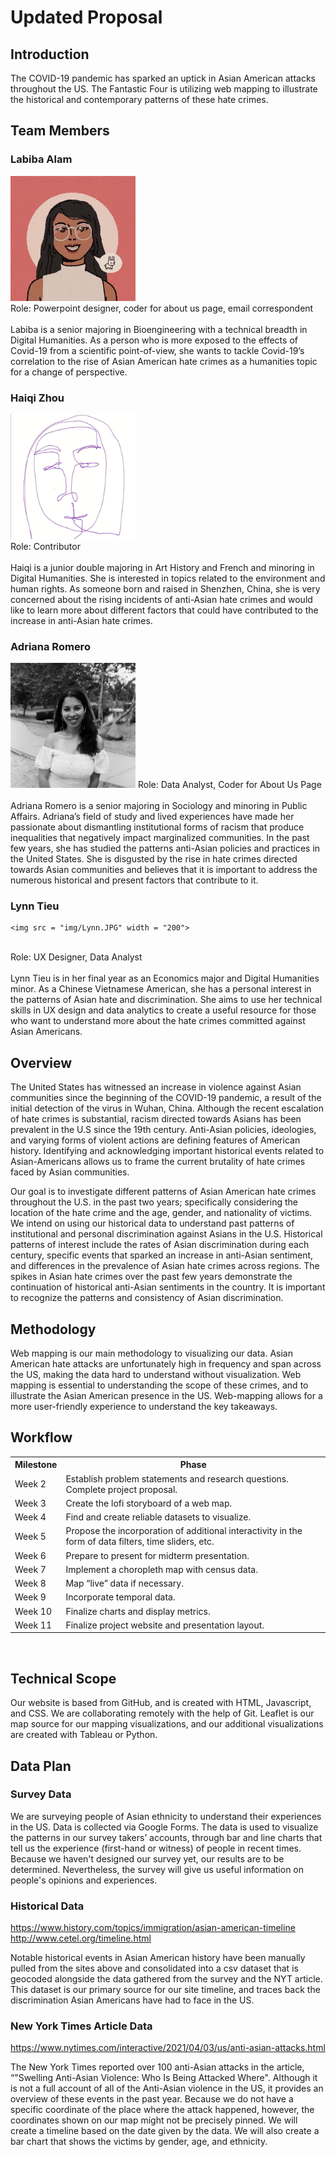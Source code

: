 # Updated Proposal

## Introduction
The COVID-19 pandemic has sparked an uptick in Asian American attacks throughout the US. The Fantastic Four is utilizing web mapping to illustrate the historical and contemporary patterns of these hate crimes.

## Team Members

### Labiba Alam
<img src = "img/Labiba.jpg" width = "200">
<br>
    Role: Powerpoint designer, coder for about us page, email correspondent
<br>
<br>
    Labiba is a senior majoring in Bioengineering with a technical breadth in Digital Humanities. As a person who is more exposed to the effects of Covid-19 from a scientific point-of-view, she wants to tackle Covid-19’s correlation to the rise of Asian American hate crimes as a humanities topic for a change of perspective.

### Haiqi Zhou
<img src = "img/Haiqi.jpg" width = "200">
<br>
    Role: Contributor 
<br>
<br>
    Haiqi is a junior double majoring in Art History and French and minoring in Digital Humanities. She is interested in topics related to the environment and human rights. As someone born and raised in Shenzhen, China, she is very concerned about the rising incidents of anti-Asian hate crimes and would like to learn more about different factors that could have contributed to the increase in anti-Asian hate crimes.
  
### Adriana Romero
<img src = "img/Adriana.jpg" width = "200">
    Role: Data Analyst, Coder for About Us Page
<br>
<br>
Adriana Romero is a senior majoring in Sociology and minoring in Public Affairs. Adriana’s field of study and lived experiences have made her passionate about dismantling institutional forms of racism that produce inequalities that negatively impact marginalized communities. In the past few years, she has studied the patterns anti-Asian policies and practices in the United States. She is disgusted by the rise in hate crimes directed towards Asian communities and believes that it is important to address the numerous historical and present factors that contribute to it. 

### Lynn Tieu
    <img src = "img/Lynn.JPG" width = "200">
<br>
    Role: UX Designer, Data Analyst
<br>
<br>
    Lynn Tieu is in her final year as an Economics major and Digital Humanities minor. As a Chinese Vietnamese American, she has a personal interest in the patterns of Asian hate and discrimination. She aims to use her technical skills in UX design and data analytics to create a useful resource for those who want to understand more about the hate crimes committed against Asian Americans.

## Overview
The United States has witnessed an increase in violence against Asian communities since the beginning of the COVID-19 pandemic, a result of the initial detection of the virus in Wuhan, China. Although the recent escalation of hate crimes is substantial, racism directed towards Asians has been prevalent in the U.S since the 19th century. Anti-Asian policies, ideologies, and varying forms of violent actions are defining features of American history. Identifying and acknowledging important historical events related to Asian-Americans allows us to frame the current brutality of hate crimes faced by Asian communities.

Our goal is to investigate different patterns of Asian American hate crimes throughout the U.S. in the past two years; specifically considering the location of the hate crime and the age, gender, and nationality of victims. We intend on using our historical data to understand past patterns of institutional and personal discrimination against Asians in the U.S. Historical patterns of interest include the rates of Asian discrimination during each century, specific events that sparked an increase in anti-Asian sentiment, and differences in the prevalence of Asian hate crimes across regions. The spikes in Asian hate crimes over the past few years demonstrate the continuation of historical anti-Asian sentiments in the country. It is important to recognize the patterns and consistency of Asian discrimination. 
## Methodology 
Web mapping is our main methodology to visualizing our data. Asian American hate attacks are unfortunately high in frequency and span across the US, making the data hard to understand without visualization. Web mapping is essential to understanding the scope of these crimes, and to illustrate the Asian American presence in the US. Web-mapping allows for a more user-friendly experience to understand the key takeaways. 
## Workflow
<table>
  <tr>
    <th>Milestone</th>
    <th>Phase</th>
  </tr>
  <tr>
    <td>Week 2</td>
    <td>Establish problem statements and research questions. Complete project proposal.</td>
  </tr>
  <tr>
    <td>Week 3</td>
    <td>Create the lofi storyboard of a web map.</td>
  </tr>
  <tr>
    <td>Week 4</td>
    <td>Find and create reliable datasets to visualize.</td>
  </tr>
  <tr>
    <td>Week 5</td>
    <td>Propose the incorporation of additional interactivity in the form of data filters, time sliders, etc.</td>
  </tr>
  <tr>
    <td>Week 6</td>
    <td>Prepare to present for midterm presentation.</td>
  </tr>
  <tr>
    <td>Week 7</td>
    <td>Implement a choropleth map with census data.</td>
  </tr>
  <tr>
    <td> Week 8</td>
    <td>Map “live” data if necessary.</td>
  </tr>
   </tr>
  <tr>
    <td> Week 9</td>
    <td>Incorporate temporal data.</td>
  </tr>
  <tr>
    <td> Week 10</td>
    <td>Finalize charts and display metrics.</td>
  </tr>
  <tr>
    <td> Week 11</td>
    <td>Finalize project website and presentation layout.</td>
  </tr>
</table>
<br>

## Technical Scope 
Our website is based from GitHub, and is created with HTML, Javascript, and CSS. We are collaborating remotely with the help of Git. Leaflet is our map source for our mapping visualizations, and our additional visualizations are created with Tableau or Python. 
## Data Plan
### Survey Data
We are surveying people of Asian ethnicity to understand their experiences in the US. Data is collected via Google Forms. The data is used to visualize the patterns in our survey takers’ accounts, through bar and line charts that tell us the experience (first-hand or witness) of people in recent times. Because we haven't designed our survey yet, our results are to be determined. Nevertheless, the survey will give us useful information on people's opinions and experiences.

### Historical Data
https://www.history.com/topics/immigration/asian-american-timeline
http://www.cetel.org/timeline.html

Notable historical events in Asian American history have been manually pulled from the sites above and consolidated into a csv dataset that is geocoded alongside the data gathered from the survey and the NYT article. This dataset is our primary source for our site timeline, and traces back the discrimination Asian Americans have had to face in the US.
### New York Times Article Data
https://www.nytimes.com/interactive/2021/04/03/us/anti-asian-attacks.html

The New York Times reported over 100 anti-Asian attacks in the article, “"Swelling Anti-Asian Violence: Who Is Being Attacked Where". Although it is not a full account of all of the Anti-Asian violence in the US, it provides an overview of these events in the past year. Because we do not have a specific coordinate of the place where the attack happened, however, the coordinates shown on our map might not be precisely pinned. We will create a timeline based on the date given by the data. We will also create a bar chart that shows the victims by gender, age, and ethnicity.
